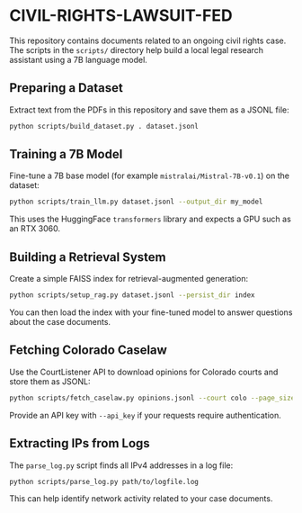 # CIVIL-RIGHTS-LAWSUIT-FED

This repository contains documents related to an ongoing civil rights case. The scripts in the `scripts/` directory help build a local legal research assistant using a 7B language model.

## Preparing a Dataset
Extract text from the PDFs in this repository and save them as a JSONL file:

```bash
python scripts/build_dataset.py . dataset.jsonl
```

## Training a 7B Model
Fine-tune a 7B base model (for example `mistralai/Mistral-7B-v0.1`) on the dataset:

```bash
python scripts/train_llm.py dataset.jsonl --output_dir my_model
```

This uses the HuggingFace `transformers` library and expects a GPU such as an RTX 3060.

## Building a Retrieval System
Create a simple FAISS index for retrieval-augmented generation:

```bash
python scripts/setup_rag.py dataset.jsonl --persist_dir index
```

You can then load the index with your fine-tuned model to answer questions about the case documents.

## Fetching Colorado Caselaw
Use the CourtListener API to download opinions for Colorado courts and store them as JSONL:

```bash
python scripts/fetch_caselaw.py opinions.jsonl --court colo --page_size 100
```

Provide an API key with `--api_key` if your requests require authentication.

## Extracting IPs from Logs
The `parse_log.py` script finds all IPv4 addresses in a log file:

```bash
python scripts/parse_log.py path/to/logfile.log
```

This can help identify network activity related to your case documents.
